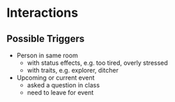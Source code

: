 # Interactions

## Possible Triggers

- Person in same room
    - with status effects, e.g. too tired, overly stressed
    - with traits, e.g. explorer, ditcher
- Upcoming or current event
    - asked a question in class
    - need to leave for event
